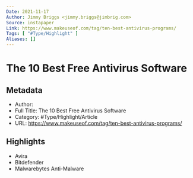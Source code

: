 ```yaml
---
Date: 2021-11-17
Author: Jimmy Briggs <jimmy.briggs@jimbrig.com>
Source: instapaper
Link: https://www.makeuseof.com/tag/ten-best-antivirus-programs/
Tags: [ "#Type/Highlight" ]
Aliases: []
---
```

# The 10 Best Free Antivirus Software

## Metadata
- Author: 
- Full Title: The 10 Best Free Antivirus Software
- Category: #Type/Highlight/Article
- URL: https://www.makeuseof.com/tag/ten-best-antivirus-programs/

## Highlights
- Avira
- Bitdefender
- Malwarebytes Anti-Malware
